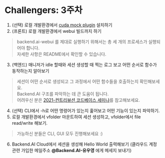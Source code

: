 # Challengers: 3주차

1. (선택) 로컬 개발환경에서 [cuda mock plugin](https://github.com/lablup/backend.ai-accelerator-cuda-mock) 설치하기
2. (프론트) 로컬 개발환경에서 webui 빌드까지 하기

  > backend.ai-webui 를 제대로 실행하기 위해서는 총 세 개의 프로세스가 실행되어야 합니다.  
  > 자세한 사항은 README에서 확인할 수 있습니다.


3. (백엔드) 매니저가 idle 할때와 세션 생성할 때 찍는 로그 보고 어떤 순서로 함수가 동작하는지 알아보기

  > 세션이 어떤 순서로 생성되고 그 과정에서 어떤 함수들을 호출하는지 확인해보세요.  
  > Backend.AI 구조를 파악하는 데 큰 도움이 됩니다.  
  > 어려우신 분은 [2021-컨트리뷰션 코드베이스 세미나](https://github.com/lablup/contribution-academy-2021/tree/main/codebase-seminar)를 참고해보세요.

4. (선택) CLI에서 -h로 어떤 명령어가 있는지 훑어보고 어떤 기능이 있는지 파악하기.
5. 로컬 개발환경에서 vfolder 마운트하여 세션 생성하고, vfolder에서 file read/write 해보기.

  > 가능하신 분들은 CLI, GUI 모두 진행해보세요 :)


6. Backend.AI Cloud에서 세션을 생성해 Hello World 출력해보기
  (클라우드 계정 관련 가입한 메일주소 **@Backend.AI-유우영** 에게 메세지 보내기)
